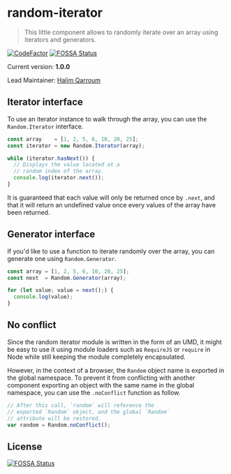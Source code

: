 # random-iterator
> This little component allows to randomly iterate over an array using iterators and generators.

[![CodeFactor](https://www.codefactor.io/repository/github/hqarroum/random-iterator/badge)](https://www.codefactor.io/repository/github/hqarroum/random-iterator)
[![FOSSA Status](https://app.fossa.io/api/projects/git%2Bgithub.com%2FHQarroum%2Frandom-iterator.svg?type=shield)](https://app.fossa.io/projects/git%2Bgithub.com%2FHQarroum%2Frandom-iterator?ref=badge_shield)

Current version: **1.0.0**

Lead Maintainer: [Halim Qarroum](mailto:hqm.post@gmail.com)

## Iterator interface

To use an iterator instance to walk through the array, you can use the `Random.Iterator` interface.

```Javascript
const array    = [1, 2, 5, 6, 10, 20, 25];
const iterator = new Random.Iterator(array);

while (iterator.hasNext()) {
  // Displays the value located at a
  // random index of the array.
  console.log(iterator.next());
}
```

It is guaranteed that each value will only be returned once by `.next`, and that it will return an undefined value once every values of the array have been returned.

## Generator interface

If you'd like to use a function to iterate randomly over the array, you can generate one using `Random.Generator`.

```Javascript
const array = [1, 2, 5, 6, 10, 20, 25];
const next  = Random.Generator(array);

for (let value; value = next();) {
  console.log(value);
}
```

## No conflict

Since the random iterator module is written in the form of an UMD, it might be easy to use it using module loaders such as `RequireJS` or `require` in Node while still keeping the module completely encapsulated.

However, in the context of a browser, the `Random` object name is exported in the global namespace. To prevent it from conflicting with another component exporting an object with the same name in the global namespace, you can use the `.noConflict` function as follow.

```Javascript
// After this call, `random` will reference the
// exported `Random` object, and the global `Random`
// attribute will be restored.
var random = Random.noConflict();
```


## License
[![FOSSA Status](https://app.fossa.io/api/projects/git%2Bgithub.com%2FHQarroum%2Frandom-iterator.svg?type=large)](https://app.fossa.io/projects/git%2Bgithub.com%2FHQarroum%2Frandom-iterator?ref=badge_large)